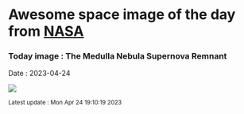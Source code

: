 
# Awesome space image of the day from [NASA](https://api.nasa.gov/)

### Today image : The Medulla Nebula Supernova Remnant
Date : 2023-04-24

![](https://apod.nasa.gov/apod/image/2304/CTB1_Sibbald_960.jpg)

<small>Latest update : Mon Apr 24 19:10:19 2023</small>
        